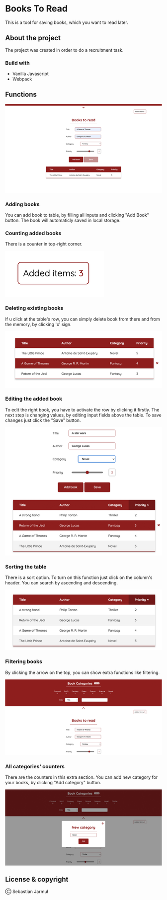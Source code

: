 # Books To Read

This is a tool for saving books, which you want to read later.

## About the project

The project was created in order to do a recruitment task.

### Build with

- Vanilla Javascript
- Webpack

## Functions

![Adding books](https://github.com/sbkjarmul/book-to-read/blob/master/screens/1.jpg)

### Adding books

You can add book to table, by filling all inputs and clicking "Add Book" button. The book will automaticly saved in local storage.

### Counting added books

There is a counter in top-right corner.

![Counting books](https://github.com/sbkjarmul/book-to-read/blob/master/screens/3.jpg)

### Deleting existing books

If u click at the table's row, you can simply delete book from there and from the memory, by clicking 'x' sign.

![Deleting books](https://github.com/sbkjarmul/book-to-read/blob/master/screens/2.jpg)

### Editing the added book

To edit the right book, you have to activate the row by clicking it firstly. The next step is changing values, by editing input fields above the table. To save changes just click the "Save" button.

![Editing](https://github.com/sbkjarmul/book-to-read/blob/master/screens/7.jpg)

### Sorting the table

There is a sort option. To turn on this function just click on the column's header. You can search by ascending and descending.

![Sorting the table](https://github.com/sbkjarmul/book-to-read/blob/master/screens/6.jpg)

### Filtering books

By clicking the arrow on the top, you can show extra functions like filtering.

![Extra functions](https://github.com/sbkjarmul/book-to-read/blob/master/screens/4.jpg)

### All categories' counters

There are the counters in this extra section. You can add new category for your books, by clicking "Add category" button.

![Categories` counters](https://github.com/sbkjarmul/book-to-read/blob/master/screens/5.jpg)

## License & copyright

Ⓒ Sebastian Jarmuł
